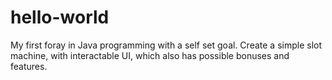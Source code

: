 # hello-world
My first foray in Java programming with a self set goal. Create a simple slot machine, with interactable UI, which also has possible bonuses and features.
